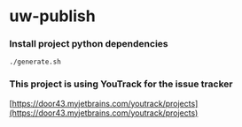 # uw-publish

### Install project python dependencies

    ./generate.sh

### This project is using YouTrack for the issue tracker

[https://door43.myjetbrains.com/youtrack/projects](https://door43.myjetbrains.com/youtrack/projects)
